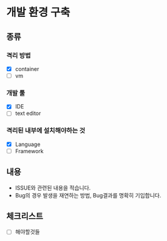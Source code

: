 # 개발 환경 구축

## **종류**
### 격리 방법
- [x] container
- [ ] vm
### 개발 툴
- [x] IDE
- [ ] text editor
### 격리된 내부에 설치해야하는 것
- [x] Language
- [ ] Framework

## 내용
- ISSUE와 관련된 내용을 적습니다.
- Bug의 경우 발생을 재연하는 방법, Bug결과를 명확히 기입합니다.

## 체크리스트
- [ ] 해야할것들